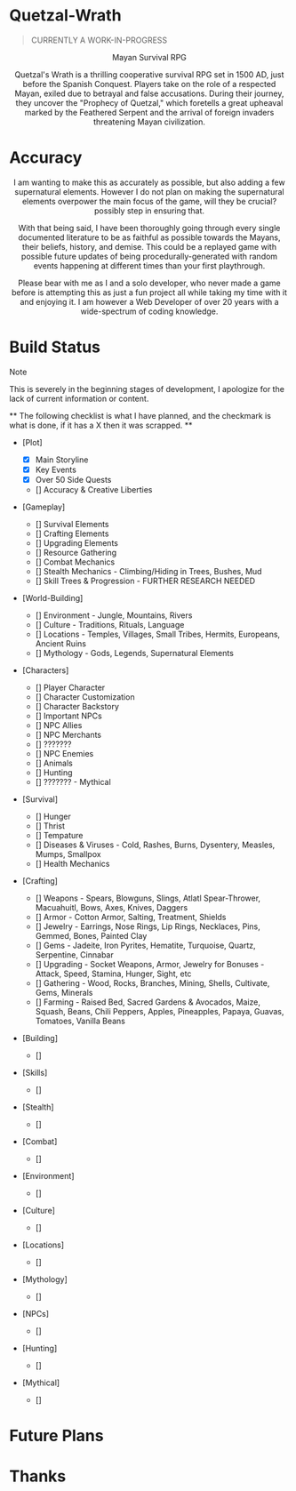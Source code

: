 # Quetzal-Wrath
> CURRENTLY A WORK-IN-PROGRESS
<div align="center">
Mayan Survival RPG

Quetzal's Wrath is a thrilling cooperative survival RPG set in 1500 AD, just before the Spanish Conquest. Players take on the role of a respected Mayan, exiled due to betrayal and false accusations. During their journey, they uncover the "Prophecy of Quetzal," which foretells a great upheaval marked by the Feathered Serpent and the arrival of foreign invaders threatening Mayan civilization.
</div>

# Accuracy

<div align="center">
I am wanting to make this as accurately as possible, but also adding a few supernatural elements. However I do not plan on making the supernatural elements overpower the main focus of the game, will they be crucial? possibly step in ensuring that. 

With that being said, I have been thoroughly going through every single documented literature to be as faithful as possible towards the Mayans, their beliefs, history, and demise. This could be a replayed game with possible future updates of being procedurally-generated with random events happening at different times than your first playthrough. 

Please bear with me as I and a solo developer, who never made a game before is attempting this as just a fun project all while taking my time with it and enjoying it. I am however a Web Developer of over 20 years with a wide-spectrum of coding knowledge. 
</div>

# Build Status

> [!NOTE]
> This is severely in the beginning stages of development, I apologize for the lack of current information or content.

** The following checklist is what I have planned, and the checkmark is what is done, if it has a X then it was scrapped. **

- [Plot]
    - [x] Main Storyline 
    - [x] Key Events
    - [x] Over 50 Side Quests
    - [] Accuracy & Creative Liberties

- [Gameplay]
    - [] Survival Elements
    - [] Crafting Elements
    - [] Upgrading Elements
    - [] Resource Gathering
    - [] Combat Mechanics
    - [] Stealth Mechanics - Climbing/Hiding in Trees, Bushes, Mud
    - [] Skill Trees & Progression - FURTHER RESEARCH NEEDED

- [World-Building]
    - [] Environment - Jungle, Mountains, Rivers
    - [] Culture - Traditions, Rituals, Language
    - [] Locations - Temples, Villages, Small Tribes, Hermits, Europeans, Ancient Ruins
    - [] Mythology - Gods, Legends, Supernatural Elements

- [Characters]
    - [] Player Character
    - [] Character Customization
    - [] Character Backstory
    - [] Important NPCs
    - [] NPC Allies
    - [] NPC Merchants
    - [] ???????
    - [] NPC Enemies
    - [] Animals
    - [] Hunting
    - [] ??????? - Mythical

- [Survival]
    - [] Hunger
    - [] Thrist
    - [] Tempature
    - [] Diseases & Viruses - Cold, Rashes, Burns, Dysentery, Measles, Mumps, Smallpox 
    - [] Health Mechanics

- [Crafting]
    - [] Weapons - Spears, Blowguns, Slings, Atlatl Spear-Thrower, Macuahuitl, Bows, Axes, Knives, Daggers
    - [] Armor - Cotton Armor, Salting, Treatment, Shields
    - [] Jewelry - Earrings, Nose Rings, Lip Rings, Necklaces, Pins, Gemmed, Bones, Painted Clay
    - [] Gems - Jadeite, Iron Pyrites, Hematite, Turquoise, Quartz, Serpentine, Cinnabar
    - [] Upgrading - Socket Weapons, Armor, Jewelry for Bonuses - Attack, Speed, Stamina, Hunger, Sight, etc
    - [] Gathering - Wood, Rocks, Branches, Mining, Shells, Cultivate, Gems, Minerals
    - [] Farming - Raised Bed, Sacred Gardens & Avocados, Maize, Squash, Beans, Chili Peppers, Apples, Pineapples, Papaya, Guavas, Tomatoes, Vanilla Beans

- [Building]
    - []

- [Skills]
    - []

- [Stealth]
    - []

- [Combat]
    - []

- [Environment]
    - []

- [Culture]
    - []

- [Locations]
    - []

- [Mythology]
    - []

- [NPCs]
    - []

- [Hunting]
    - []

- [Mythical]
    - []


# Future Plans



# Thanks


# 
